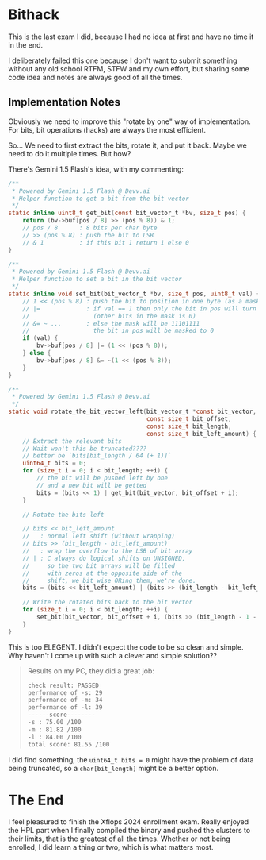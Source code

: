 # Bithack

This is the last exam I did, because I had no idea at first and have no time it in the end.

I deliberately failed this one because I don't want to submit something without any old school RTFM, STFW and my own effort, but sharing some code idea and notes are always good of all the times.

## Implementation Notes

Obviously we need to improve this "rotate by one" way of implementation. For bits, bit operations (hacks) are always the most efficient.

So... We need to first extract the bits, rotate it, and put it back. Maybe we need to do it multiple times. But how?

There's Gemini 1.5 Flash's idea, with my commenting:

```c
/**
 * Powered by Gemini 1.5 Flash @ Devv.ai
 * Helper function to get a bit from the bit vector
 */
static inline uint8_t get_bit(const bit_vector_t *bv, size_t pos) {
    return (bv->buf[pos / 8] >> (pos % 8)) & 1;
    // pos / 8      : 8 bits per char byte
    // >> (pos % 8) : push the bit to LSB
    // & 1          : if this bit 1 return 1 else 0
}

/**
 * Powered by Gemini 1.5 Flash @ Devv.ai
 * Helper function to set a bit in the bit vector
 */
static inline void set_bit(bit_vector_t *bv, size_t pos, uint8_t val) {
    // 1 << (pos % 8) : push the bit to position in one byte (as a mask)
    // |=             : if val == 1 then only the bit in pos will turn 1
    //                  (other bits in the mask is 0)
    // &= ~ ...       : else the mask will be 11101111
    //                  the bit in pos will be masked to 0
    if (val) {
        bv->buf[pos / 8] |= (1 << (pos % 8));
    } else {
        bv->buf[pos / 8] &= ~(1 << (pos % 8));
    }
}

/**
 * Powered by Gemini 1.5 Flash @ Devv.ai
 */
static void rotate_the_bit_vector_left(bit_vector_t *const bit_vector,
                                       const size_t bit_offset,
                                       const size_t bit_length,
                                       const size_t bit_left_amount) {
    // Extract the relevant bits
    // Wait won't this be truncated????
    // better be `bits[bit_length / 64 (+ 1)]`
    uint64_t bits = 0;
    for (size_t i = 0; i < bit_length; ++i) {
        // the bit will be pushed left by one
        // and a new bit will be getted
        bits = (bits << 1) | get_bit(bit_vector, bit_offset + i);
    }

    // Rotate the bits left

    // bits << bit_left_amount
    //   : normal left shift (without wrapping)
    // bits >> (bit_length - bit_left_amount)
    //   : wrap the overflow to the LSB of bit array
    // | : C always do logical shifts on UNSIGNED,
    //     so the two bit arrays will be filled
    //     with zeros at the opposite side of the
    //     shift, we bit wise ORing them, we're done.
    bits = (bits << bit_left_amount) | (bits >> (bit_length - bit_left_amount));

    // Write the rotated bits back to the bit vector
    for (size_t i = 0; i < bit_length; ++i) {
        set_bit(bit_vector, bit_offset + i, (bits >> (bit_length - 1 - i)) & 1);
    }
}
```

This is too ELEGENT. I didn't expect the code to be so clean and simple. Why haven't I come up with such a clever and simple solution??

> Results on my PC, they did a great job:
> 
> ```txt
> check result: PASSED
> performance of -s: 29
> performance of -m: 34
> performance of -l: 39
> ------score--------
> -s : 75.00 /100
> -m : 81.82 /100
> -l : 84.00 /100
> total score: 81.55 /100
> ```

I did find something, the `uint64_t bits = 0` might have the problem of data being truncated, so a `char[bit_length]` might be a better option.

# The End

I feel pleasured to finish the Xflops 2024 enrollment exam. Really enjoyed the HPL part when I finally compiled the binary and pushed the clusters to their limits, that is the greatest of all the times. Whether or not being enrolled, I did learn a thing or two, which is what matters most.
